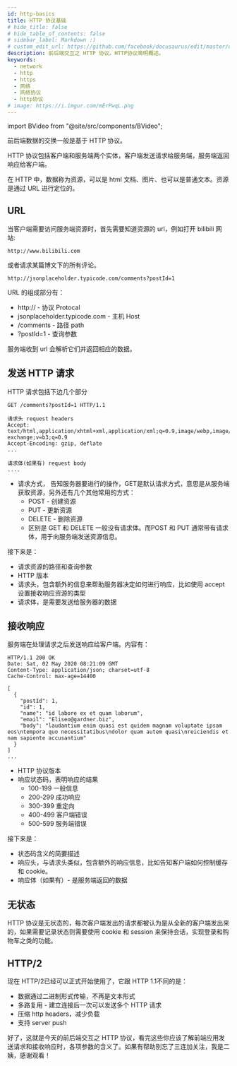 ```yaml
---
id: http-basics
title: HTTP 协议基础
# hide_title: false
# hide_table_of_contents: false
# sidebar_label: Markdown :)
# custom_edit_url: https://github.com/facebook/docusaurus/edit/master/docs/api-doc-markdown.md
description: 前后端交互之 HTTP 协议。HTTP协议简明概述。
keywords:
  - network
  - http
  - https
  - 网络
  - 网络协议
  - http协议
# image: https://i.imgur.com/mErPwqL.png
---
```


import BVideo from "@site/src/components/BVideo";

<BVideo src="//player.bilibili.com/player.html?aid=413122179&bvid=BV1KV411o7u5&cid=186435489&page=1" bsrc="https://www.bilibili.com/video/BV1KV411o7u5/"/>

前后端数据的交换一般是基于 HTTP 协议。

HTTP 协议包括客户端和服务端两个实体，客户端发送请求给服务端，服务端返回响应给客户端。

在 HTTP 中，数据称为资源，可以是 html 文档、图片、也可以是普通文本。资源是通过 URL 进行定位的。

## URL

当客户端需要访问服务端资源时，首先需要知道资源的 url，例如打开 bilibili 网站:

```
http://www.bilibili.com
```

或者请求某篇博文下的所有评论。

```
http://jsonplaceholder.typicode.com/comments?postId=1
```

URL 的组成部分有：

- http:// - 协议 Protocal
- jsonplaceholder.typicode.com - 主机 Host
- /comments - 路径 path
- ?postId=1 - 查询参数

服务端收到 url 会解析它们并返回相应的数据。

## 发送 HTTP 请求

HTTP 请求包括下边几个部分

```
GET /comments?postId=1 HTTP/1.1

请求头 request headers
Accept: text/html,application/xhtml+xml,application/xml;q=0.9,image/webp,image/apng,*/*;q=0.8,application/signed-exchange;v=b3;q=0.9
Accept-Encoding: gzip, deflate
...

请求体(如果有) request body
....

```

- 请求方式， 告知服务器要进行的操作，GET是默认请求方式，意思是从服务端获取资源，另外还有几个其他常用的方式：
  - POST - 创建资源
  - PUT - 更新资源
  - DELETE - 删除资源
  - 区别是 GET 和 DELETE 一般没有请求体。而POST 和 PUT 通常带有请求体，用于向服务端发送资源信息。

接下来是：

- 请求资源的路径和查询参数
- HTTP 版本
- 请求头，包含额外的信息来帮助服务器决定如何进行响应，比如使用 accept 设置接收响应资源的类型
- 请求体，是需要发送给服务器的数据


## 接收响应

服务端在处理请求之后发送响应给客户端。内容有：

```
HTTP/1.1 200 OK
Date: Sat, 02 May 2020 08:21:09 GMT
Content-Type: application/json; charset=utf-8
Cache-Control: max-age=14400

[
  {
    "postId": 1,
    "id": 1,
    "name": "id labore ex et quam laborum",
    "email": "Eliseo@gardner.biz",
    "body": "laudantium enim quasi est quidem magnam voluptate ipsam eos\ntempora quo necessitatibus\ndolor quam autem quasi\nreiciendis et nam sapiente accusantium"
  }
]
...

```

- HTTP 协议版本
- 响应状态码，表明响应的结果
  - 100-199 一般信息
  - 200-299 成功响应
  - 300-399 重定向
  - 400-499 客户端错误
  - 500-599 服务端错误

接下来是：

- 状态码含义的简要描述
- 响应头，与请求头类似，包含额外的响应信息，比如告知客户端如何控制缓存和 cookie。
- 响应体（如果有）- 是服务端返回的数据

## 无状态

HTTP 协议是无状态的，每次客户端发出的请求都被认为是从全新的客户端发出来的，如果需要记录状态则需要使用 cookie 和 session 来保持会话，实现登录和购物车之类的功能。

## HTTP/2

现在 HTTP/2已经可以正式开始使用了，它跟 HTTP 1.1不同的是：

- 数据通过二进制形式传输，不再是文本形式
- 多路复用 - 建立连接后一次可以发送多个 HTTP 请求
- 压缩 http headers，减少负载
- 支持 server push

好了，这就是今天的前后端交互之 HTTP 协议，看完这些你应该了解前端应用发送请求和接收响应时，各项参数的含义了。如果有帮助别忘了三连加关注，我是二姨，感谢观看！





